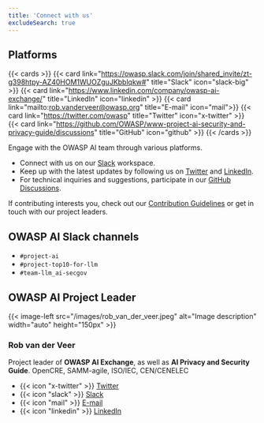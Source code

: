 ```yaml
---
title: 'Connect with us'
excludeSearch: true
---
```


## Platforms

{{< cards >}}
    {{< card link="https://owasp.slack.com/join/shared_invite/zt-g398htpy-AZ40HOM1WUOZguJKbblqkw#" title="Slack" icon="slack-big" >}}
    {{< card link="https://www.linkedin.com/company/owasp-ai-exchange/" title="LinkedIn" icon="linkedin" >}}
    {{< card link="mailto:rob.vanderveer@owasp.org" title="E-mail" icon="mail">}}
    {{< card link="https://twitter.com/owasp" title="Twitter" icon="x-twitter" >}}
    {{< card link="https://github.com/OWASP/www-project-ai-security-and-privacy-guide/discussions" title="GitHub" icon="github" >}}
{{< /cards >}}

Engage with the OWASP AI team through various platforms.

- Connect with us on our [Slack](https://owasp.slack.com/join/shared_invite/zt-g398htpy-AZ40HOM1WUOZguJKbblqkw#) workspace.
- Keep up with the latest updates by following us on [Twitter](https://twitter.com/owasp) and [LinkedIn](https://www.linkedin.com/company/owasp-ai-exchange/ "OWASP AI Exchange LinkedIn").
- For technical inquiries and suggestions, participate in our [GitHub Discussions](https://github.com/OWASP/www-project-ai-security-and-privacy-guide/discussions).

If contributing interests you, check out our [Contribution Guidelines](/contribute) or get in touch with our project leaders.

## OWASP AI Slack channels

<!--- TODO: Add all relevant and public Slack channels -->

- `#project-ai`
- `#project-top10-for-llm`
- `#team-llm_ai-secgov`

## OWASP AI Project Leader

{{< image-left src="/images/rob_van_der_veer.jpeg" alt="Image description" width="auto" height="150px" >}}

### Rob van der Veer

Project leader of **OWASP AI Exchange**, as well as **AI Privacy and Security Guide**.
OpenCRE, SAMM-agile, ISO/IEC, CEN/CENELEC

- {{< icon "x-twitter" >}} [Twitter](https://twitter.com/robvanderveer "Twitter")
- {{< icon "slack" >}} [Slack](https://owasp.slack.com/team/UF0TXT8VD "Slack")
- {{< icon "mail" >}} [E-mail](mailto:rob.vanderveer@owasp.org "E-mail")
- {{< icon "linkedin" >}} [LinkedIn](https://www.linkedin.com/in/robvanderveer "LinkedIn")
